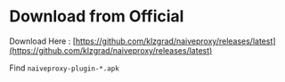 # Download from Official
Download Here : [https://github.com/klzgrad/naiveproxy/releases/latest](https://github.com/klzgrad/naiveproxy/releases/latest)

Find `naiveproxy-plugin-*.apk`
